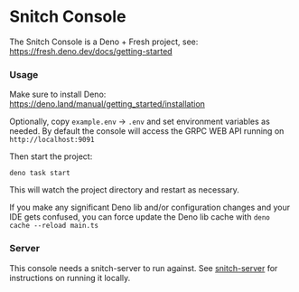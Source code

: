 # Snitch Console

The Snitch Console is a Deno + Fresh project, see:
https://fresh.deno.dev/docs/getting-started

### Usage

Make sure to install Deno: https://deno.land/manual/getting_started/installation

Optionally, copy `example.env` -> `.env` and set environment variables as
needed. By default the console will access the GRPC WEB API running on
`http://localhost:9091`

Then start the project:

```
deno task start
```

This will watch the project directory and restart as necessary.

If you make any significant Deno lib and/or configuration changes and your IDE
gets confused, you can force update the Deno lib cache with
`deno cache --reload main.ts`

### Server

This console needs a snitch-server to run against. See
[snitch-server](https://github.com/streamdal/snitch-server) for instructions on
running it locally.
